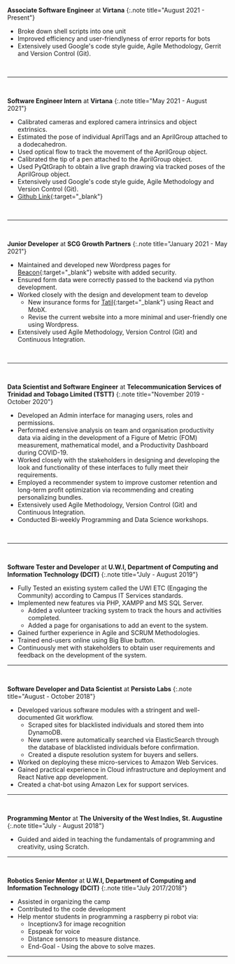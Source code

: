 **Associate Software Engineer** at **Virtana**
{:.note title="August 2021 - Present"}

-   Broke down shell scripts into one unit
-   Improved efficiency and user-friendlyness of error reports for bots
-   Extensively used Google's code style guide, Agile Methodology, Gerrit and Version Control (Git).

&nbsp;
<hr>
&nbsp;

**Software Engineer Intern** at **Virtana**
{:.note title="May 2021 - August 2021"}

-	Calibrated cameras and explored camera intrinsics and object extrinsics.
-   Estimated the pose of individual AprilTags and an AprilGroup attached to a dodecahedron.
-   Used optical flow to track the movement of the AprilGroup object.
-   Calibrated the tip of a pen attached to the AprilGroup object.
-   Used PyQtGraph to obtain a live graph drawing via tracked poses of the AprilGroup object.
-	Extensively used Google's code style guide, Agile Methodology and Version Control (Git).
-   [Github Link](https://github.com/Virtana/accurate-aprilgroup-tracking/tree/feature/pentip-calibration){:target="_blank"}

&nbsp;
<hr>
&nbsp;

**Junior Developer** at **SCG Growth Partners**
{:.note title="January 2021 - May 2021"}

-	Maintained and developed new Wordpress pages for [Beacon](https://beacon.co.tt/?modal-link=%2Fcallback-popup){:target="_blank"} website with added security.
-   Ensured form data were correctly passed to the backend via python development.
-   Worked closely with the design and development team to develop
    - New insurance forms for [Tatil](https://tatil.co.tt/){:target="_blank"} using React and MobX.
    - Revise the current website into a more minimal and user-friendly one using Wordpress.
-	Extensively used Agile Methodology, Version Control (Git) and Continuous Integration.

&nbsp;
<hr>
&nbsp;

**Data Scientist and Software Engineer** at **Telecommunication Services of Trinidad and Tobago Limited (TSTT)**
{:.note title="November 2019 - October 2020"}

-	Developed an Admin interface for managing users, roles and permissions. 
-	Performed extensive analysis on team and organisation productivity data via aiding in the development of a Figure of Metric (FOM) measurement, mathematical model, and a Productivity Dashboard during COVID-19. 
-	Worked closely with the stakeholders in designing and developing the look and functionality of these interfaces to fully meet their requirements.
-	Employed a recommender system to improve customer retention and long-term profit optimization via recommending and creating personalizing bundles. 
-	Extensively used Agile Methodology, Version Control (Git) and Continuous Integration.
-	Conducted Bi-weekly Programming and Data Science workshops.

&nbsp;
<hr>
&nbsp;

**Software Tester and Developer** at **U.W.I, Department of Computing and Information Technology (DCIT)**
{:.note title="July - August 2019"}

- Fully Tested an existing system called the UWI ETC (Engaging the Community) according to Campus IT Services standards.
- Implemented new features via PHP, XAMPP and MS SQL Server.
    - Added a volunteer tracking system to track the hours and activities completed.
    - Added a page for organisations to add an event to the system.
- Gained further experience in Agile and SCRUM Methodologies.
- Trained end-users online using Big Blue button.
- Continuously met with stakeholders to obtain user requirements and feedback on the development of the system.
&nbsp;
<hr>
&nbsp;

**Software Developer and Data Scientist** at **Persisto Labs**
{:.note title="August - October 2018"}

- Developed various software modules with a stringent and well-documented Git workflow.
    - Scraped sites for blacklisted individuals and stored them into DynamoDB.
    - New users were automatically searched via ElasticSearch through the database of blacklisted individuals before confirmation.
    - Created a dispute resolution system for buyers and sellers.
- Worked on deploying these micro-services to Amazon Web Services.
- Gained practical experience in Cloud infrastructure and deployment and React Native app development.
- Created a chat-bot using Amazon Lex for support services.
&nbsp;
<hr>
&nbsp;

**Programming Mentor** at **The University of the West Indies, St. Augustine**
{:.note title="July - August 2018"}

- Guided and aided in teaching the fundamentals of programming and creativity, using Scratch.
&nbsp;
<hr>
&nbsp;

**Robotics Senior Mentor** at **U.W.I, Department of Computing and Information Technology (DCIT)**
{:.note title="July 2017/2018"}

- Assisted in organizing the camp
- Contributed to the code development
- Help mentor students in programming a raspberry pi robot via:
    - Inceptionv3 for image recognition
    - Epspeak for voice
    - Distance sensors to measure distance.
    - End-Goal - Using the above to solve mazes. 
&nbsp;
<hr>